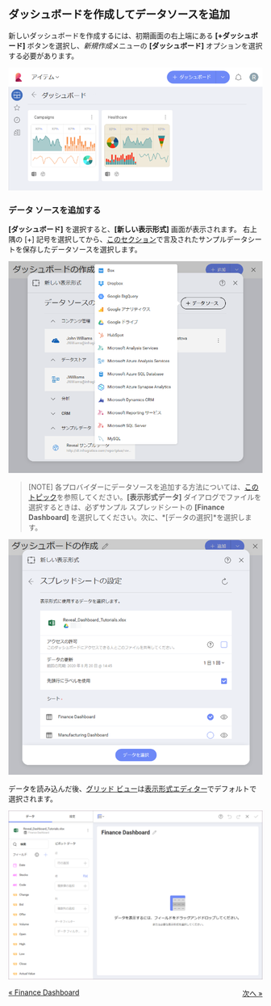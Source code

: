## ダッシュボードを作成してデータソースを追加

新しいダッシュボードを作成するには、初期画面の右上端にある **[+ダッシュボード]** ボタンを選択し、*新規作成*メニューの **[ダッシュボード]** オプションを選択する必要があります。

![Access New Dashboard menu](images/create-new-dashboard.png)

### データ ソースを追加する

**[ダッシュボード]** を選択すると、**[新しい表示形式]** 画面が表示されます。
右上隅の [+] 記号を選択してから、[このセクション](finance-dashboard-tutorial.md#sample-datasheet)で言及されたサンプルデータシートを保存したデータソースを選択します。

![creatingnewvisualization\_all](images/creating-new-visualization.png)

>[NOTE]
>各プロバイダーにデータソースを追加する方法については、[このトピック](data-sources.md)を参照してください。**[表示形式データ]** ダイアログでファイルを選択するときは、必ずサンプル スプレッドシートの **[Finance Dashboard]** を選択してください。次に、*[データの選択]*を選択します。

![Selecting Finance Sheet](images/Selecting-Finance-Sheet.png)

データを読み込んだ後、[グリッド ビュー](grid-view.md)は[表示形式エディター](visualizations-editor.md)でデフォルトで選択されます。

![FinanceFirstVisualizationGrid\_All](images/FinanceFirstVisualizationGrid_All.png)

<style>
.previous {
    text-align: left
}

.next {
    float: right
}

</style>

<a href="finance-dashboard-tutorial.md" class="previous">&laquo; Finance Dashboard</a>
<a href="finance-selecting-data-visualization.md" class="next">次へ &raquo;</a>
